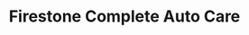 ---
title: "Firestone Complete Auto Care"
url: /bastrop/firestone-complete-auto-care/
shop: Autowerkstatt
---